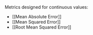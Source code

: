 Metrics designed for continuous values:
* [[Mean Absolute Error]]
* [[Mean Squared Error]]
* [[Root Mean Squared Error]]